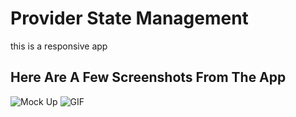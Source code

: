 # Provider State Management
this is a responsive app

## Here Are A Few Screenshots From The App
![Mock Up](https://user-images.githubusercontent.com/75843138/103117016-2d5ee100-469b-11eb-88ab-350a18460bed.png)
![GIF](https://user-images.githubusercontent.com/75843138/103117020-2fc13b00-469b-11eb-923e-6470e61f024b.gif)
